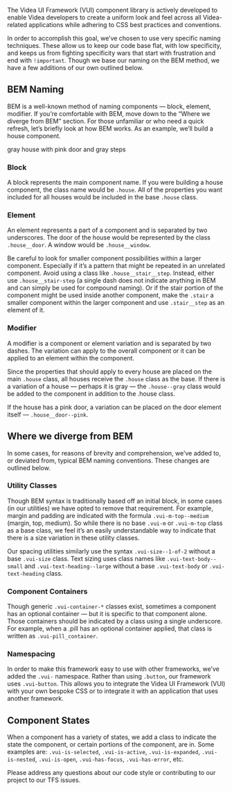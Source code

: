 The Videa UI Framework (VUI) component library is actively developed to enable Videa developers to create a uniform look and feel across all Videa-related applications while adhering to CSS best practices and conventions.

In order to accomplish this goal, we’ve chosen to use very specific naming techniques. These allow us to keep our code base flat, with low specificity, and keeps us from fighting specificity wars that start with frustration and end with `!important`. Though we base our naming on the BEM method, we have a few additions of our own outlined below.

## BEM Naming

BEM is a well-known method of naming components — block, element, modifier. If you’re comfortable with BEM, move down to the “Where we diverge from BEM” section. For those unfamiliar or who need a quick refresh, let’s briefly look at how BEM works. As an example, we’ll build a house component.

gray house with pink door and gray steps

### Block

A block represents the main component name. If you were building a house component, the class name would be `.house`. All of the properties you want included for all houses would be included in the base `.house` class.

### Element

An element represents a part of a component and is separated by two underscores. The door of the house would be represented by the class `.house__door`. A window would be `.house__window`.

Be careful to look for smaller component possibilities within a larger component. Especially if it’s a pattern that might be repeated in an unrelated component. Avoid using a class like `.house__stair__step`. Instead, either use `.house__stair-step` (a single dash does not indicate anything in BEM and can simply be used for compound naming). Or if the stair portion of the component might be used inside another component, make the `.stair` a smaller component within the larger component and use `.stair__step` as an element of it.

### Modifier

A modifier is a component or element variation and is separated by two dashes. The variation can apply to the overall component or it can be applied to an element within the component.

Since the properties that should apply to every house are placed on the main `.house` class, all houses receive the `.house` class as the base. If there is a variation of a house — perhaps it is gray — the `.house--gray` class would be added to the component in addition to the .house class.

If the house has a pink door, a variation can be placed on the door element itself — `.house__door--pink`.

## Where we diverge from BEM

In some cases, for reasons of brevity and comprehension, we’ve added to, or deviated from, typical BEM naming conventions. These changes are outlined below.

### Utility Classes

Though BEM syntax is traditionally based off an initial block, in some cases (in our utilities) we have opted to remove that requirement. For example, margin and padding are indicated with the formula `.vui-m-top--medium` (margin, top, medium). So while there is no base `.vui-m` or `.vui-m-top` class as a base class, we feel it’s an easily understandable way to indicate that there is a size variation in these utility classes.

Our spacing utilities similarly use the syntax `.vui-size--1-of-2` without a base `.vui-size` class. Text sizing uses class names like `.vui-text-body--small` and `.vui-text-heading--large` without a base `.vui-text-body` or `.vui-text-heading` class.

### Component Containers

Though generic `.vui-container-*` classes exist, sometimes a component has an optional container — but it is specific to that component alone. Those containers should be indicated by a class using a single underscore. For example, when a .pill has an optional container applied, that class is written as `.vui-pill_container`.

### Namespacing

In order to make this framework easy to use with other frameworks, we’ve added the `.vui-` namespace. Rather than using `.button`, our framework uses `.vui-button`. This allows you to integrate the Videa UI Framework (VUI) with your own bespoke CSS or to integrate it with an application that uses another framework.


## Component States

When a component has a variety of states, we add a class to indicate the state the component, or certain portions of the component, are in. Some examples are: `.vui-is-selected`, `.vui-is-active`, `.vui-is-expanded`, `.vui-is-nested`, `.vui-is-open`, `.vui-has-focus`, `.vui-has-error`, etc.

Please address any questions about our code style or contributing to our project to our TFS issues.
